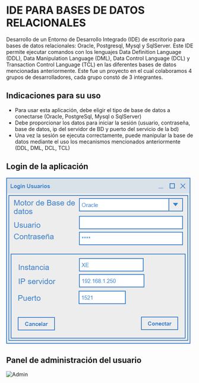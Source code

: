 # IDE PARA BASES DE DATOS RELACIONALES

Desarrollo de un Entorno de Desarrollo Integrado (IDE) de escritorio para bases de datos relacionales: Oracle, Postgresql, Mysql y SqlServer. Este IDE permite ejecutar comandos con los lenguajes Data Definition Language (DDL), Data Manipulation Language (DML), Data Control Language (DCL) y Transaction Control Language (TCL) en las diferentes bases de datos mencionadas anteriormente. Este fue un proyecto en el cual colaboramos 4 grupos de desarrolladores, cada grupo constó de 3 integrantes.


## Indicaciones para su uso 
* Para usar esta aplicación, debe eligir el tipo de base de datos a conectarse (Oracle, PostgreSql, Mysql o SqlServer)
* Debe proporcionar los datos para iniciar la sesión (usuario, contraseña, base de datos, ip del servidor de BD y puerto del servicio de la bd)
* Una vez la sesión se ejecuta correctamente, puede manipular la base de datos mediante el uso los mecanismos mencionados anteriormente (DDL, DML, DCL, TCL)

## Login de la aplicación
![Login](https://raw.githubusercontent.com/Johan10Robayo/IDE_BD_RELACIONALES/main/Mockups/Login.png)

## Panel de administración del usuario
![Admin]()

